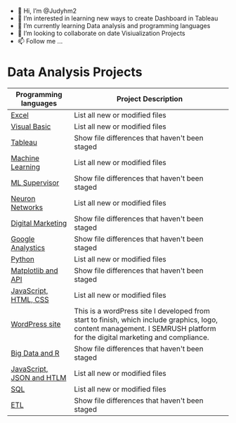 - 👋 Hi, I’m @Judyhm2
- 👀 I’m interested in learning new ways to create Dashboard in Tableau
- 🌱 I’m currently learning Data analysis and programming languages
- 💞️ I’m looking to collaborate on date Visiualization Projects
- 📫 Follow  me ...

<!---
Judyhm2/Judyhm2 is a ✨ special ✨ repository because its `README.md` (this file) appears on your GitHub profile.
You can click the Preview link to take a look at your changes.
--->
# Data Analysis Projects

| Programming languages | Project Description |
| --- | --- |
|[Excel](https://github.com/Judyhm2/Excel)| List all new or modified files |
|[Visual Basic]()| List all new or modified files |
|[Tableau]() | Show file differences that haven't been staged |
|[Machine Learning]()| List all new or modified files |
|[ML Supervisor]() | Show file differences that haven't been staged |
|[Neuron Networks]()| List all new or modified files |
|[Digital Marketing]() | Show file differences that haven't been staged |
|[Google Analystics]()| Show file differences that haven't been staged |
|[Python]()| List all new or modified files |
|[Matplotlib and API](https://github.com/Judyhm2/World_Weather/tree/main)| Show file differences that haven't been staged |
|[JavaScript, HTML, CSS]()| List all new or modified files |
|[WordPress site](https://masterslegal.com/)| This is a wordPress site I developed from start to finish, which include graphics, logo, content management. I SEMRUSH platform for the digital marketing and compliance. |
|[Big Data and R]()| Show file differences that haven't been staged |
|[JavaScript, JSON and HTLM]()| List all new or modified files |
|[SQL](https://github.com/Judyhm2/SQL/tree/main)| List all new or modified files |
|[ETL]() | Show file differences that haven't been staged |



